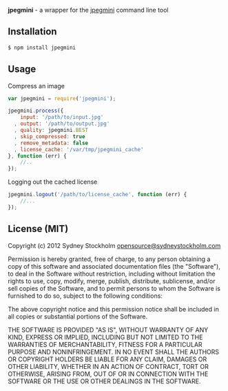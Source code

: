 **jpegmini** - a wrapper for the [jpegmini](http://www.jpegmini.com) command line tool

## Installation

```bash
$ npm install jpegmini
```

## Usage

Compress an image

```javascript
var jpegmini = require('jpegmini');

jpegmini.process({
    input: '/path/to/input.jpg'
  , output: '/path/to/output.jpg'
  , quality: jpegmini.BEST
  , skip_compressed: true
  , remove_metadata: false
  , license_cache: '/var/tmp/jpegmini_cache'
}, function (err) {
    //..
});
```

Logging out the cached license

```javascript
jpegmini.logout('/path/to/license_cache', function (err) {
    //...
});
```

## License (MIT)

Copyright (c) 2012 Sydney Stockholm <opensource@sydneystockholm.com>

Permission is hereby granted, free of charge, to any person obtaining
a copy of this software and associated documentation files (the
"Software"), to deal in the Software without restriction, including
without limitation the rights to use, copy, modify, merge, publish,
distribute, sublicense, and/or sell copies of the Software, and to
permit persons to whom the Software is furnished to do so, subject to
the following conditions:

The above copyright notice and this permission notice shall be
included in all copies or substantial portions of the Software.

THE SOFTWARE IS PROVIDED "AS IS", WITHOUT WARRANTY OF ANY KIND,
EXPRESS OR IMPLIED, INCLUDING BUT NOT LIMITED TO THE WARRANTIES OF
MERCHANTABILITY, FITNESS FOR A PARTICULAR PURPOSE AND
NONINFRINGEMENT. IN NO EVENT SHALL THE AUTHORS OR COPYRIGHT HOLDERS BE
LIABLE FOR ANY CLAIM, DAMAGES OR OTHER LIABILITY, WHETHER IN AN ACTION
OF CONTRACT, TORT OR OTHERWISE, ARISING FROM, OUT OF OR IN CONNECTION
WITH THE SOFTWARE OR THE USE OR OTHER DEALINGS IN THE SOFTWARE.

